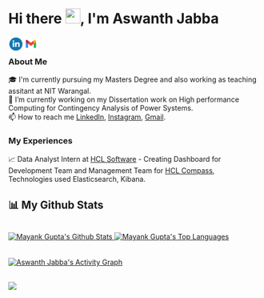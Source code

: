 # Hi there <img src="https://github.com/TheDudeThatCode/TheDudeThatCode/blob/master/Assets/Hi.gif" width="30" height="30"/>, I'm Aswanth Jabba

<a href="https://www.linkedin.com/in/aswanthjabba/">
  <img align="left" width="30px" src="https://github.com/AswanthJabba/aswanthjabba/blob/main/Assets/Linkedin.png"  />
</a>
<a href="mailto:jabbaaswanth@gmail.com">
  <img align="left" width="30px" src="https://github.com/AswanthJabba/aswanthjabba/blob/main/Assets/Gmail.png"  />
</a>
</br>

### About Me
🎓 I'm currently pursuing my Masters Degree and also working as teaching assitant at NIT Warangal.<br/>
🔭 I’m currently working on my Dissertation work on High performance Computing for Contingency Analysis of Power Systems. <br/>
📫 How to reach me [LinkedIn,](https://www.linkedin.com/in/aswanthjabba/) [Instagram,](https://www.instagram.com/ash_jacx/) [Gmail](mailto:jabbaaswanth@gmail.com).<br/>


### My Experiences 
📈 Data Analyst Intern at [HCL Software](https://www.hcltechsw.com/) - Creating Dashboard for Development Team and Management Team for [HCL Compass](https://www.hcltechsw.com/compass), Technologies used Elasticsearch, Kibana.
<!--
**AswanthJabba/aswanthjabba** is a ✨ _special_ ✨ repository because its `README.md` (this file) appears on your GitHub profile.

Here are some ideas to get you started:

- 🔭 I’m currently working on ...
- 🌱 I’m currently learning ...
- 👯 I’m looking to collaborate on ...
- 🤔 I’m looking for help with ...
- 💬 Ask me about ...
- 📫 How to reach me: ...
- 😄 Pronouns: ...
- ⚡ Fun fact: ...
-->
## 📊 My Github Stats

<br/>
<a href="https://github.com/aswanthjabba/github-readme-stats">
    <img alt="Mayank Gupta's Github Stats" src="https://github-readme-stats.vercel.app/api?username=aswanthjabba&show_icons=true&count_private=true&theme=react&hide_border=true&bg_color=0D1117" />
</a>

<a href="https://github.com/aswanthjabba/github-readme-stats">
    <img alt="Mayank Gupta's Top Languages" src="https://github-readme-stats.vercel.app/api/top-langs/?username=aswanthjabba&langs_count=8&count_private=true&layout=compact&theme=react&hide_border=true&bg_color=0D1117" />
</a>
<br/>

<br/>
<br/>
    
<a href="https://github.com/aswanthjabba/github-readme-activity-graph">
    <img alt="Aswanth Jabba's Activity Graph" src="https://activity-graph.herokuapp.com/graph?username=aswanthjabba&bg_color=0D1117&color=5BCDEC&line=5BCDEC&point=FFFFFF&hide_border=true" />
</a>

<br/>
<br/>

   ![](https://komarev.com/ghpvc/?username=aswanthjabba)
